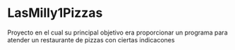 # LasMilly1Pizzas

Proyecto en el cual su principal objetivo era proporcionar un programa para atender un restaurante de pizzas con ciertas indicacones

